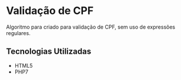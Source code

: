 # Validação de CPF
Algoritmo para criado para validação de CPF, sem uso de expressões regulares.

<h2> Tecnologias Utilizadas </h2>
<ul>
  <li>HTML5</li>
  <li>PHP7</li>
 </ul>
  
